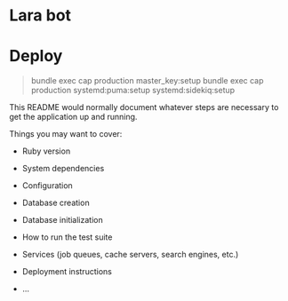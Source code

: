 # Lara bot


# Deploy

> bundle exec cap production master_key:setup 
> bundle exec cap production systemd:puma:setup systemd:sidekiq:setup 

This README would normally document whatever steps are necessary to get the
application up and running.

Things you may want to cover:

* Ruby version

* System dependencies

* Configuration

* Database creation

* Database initialization

* How to run the test suite

* Services (job queues, cache servers, search engines, etc.)

* Deployment instructions

* ...
